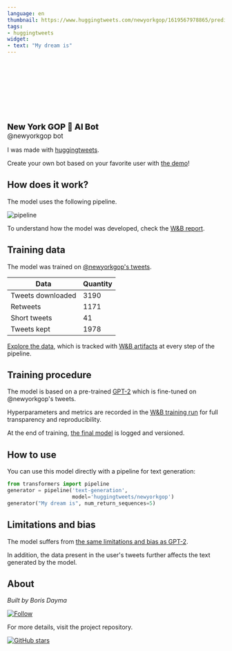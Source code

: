 ```yaml
---
language: en
thumbnail: https://www.huggingtweets.com/newyorkgop/1619567978865/predictions.png
tags:
- huggingtweets
widget:
- text: "My dream is"
---
```


<div>
<div style="width: 132px; height:132px; border-radius: 50%; background-size: cover; background-image: url('https://pbs.twimg.com/profile_images/1145847576597581824/8gAgfukg_400x400.jpg')">
</div>
<div style="margin-top: 8px; font-size: 19px; font-weight: 800">New York GOP 🤖 AI Bot </div>
<div style="font-size: 15px">@newyorkgop bot</div>
</div>

I was made with [huggingtweets](https://github.com/borisdayma/huggingtweets).

Create your own bot based on your favorite user with [the demo](https://colab.research.google.com/github/borisdayma/huggingtweets/blob/master/huggingtweets-demo.ipynb)!

## How does it work?

The model uses the following pipeline.

![pipeline](https://github.com/borisdayma/huggingtweets/blob/master/img/pipeline.png?raw=true)

To understand how the model was developed, check the [W&B report](https://wandb.ai/wandb/huggingtweets/reports/HuggingTweets-Train-a-Model-to-Generate-Tweets--VmlldzoxMTY5MjI).

## Training data

The model was trained on [@newyorkgop's tweets](https://twitter.com/newyorkgop).

| Data | Quantity |
| --- | --- |
| Tweets downloaded | 3190 |
| Retweets | 1171 |
| Short tweets | 41 |
| Tweets kept | 1978 |

[Explore the data](https://wandb.ai/wandb/huggingtweets/runs/xh1t1gg3/artifacts), which is tracked with [W&B artifacts](https://docs.wandb.com/artifacts) at every step of the pipeline.

## Training procedure

The model is based on a pre-trained [GPT-2](https://huggingface.co/gpt2) which is fine-tuned on @newyorkgop's tweets.

Hyperparameters and metrics are recorded in the [W&B training run](https://wandb.ai/wandb/huggingtweets/runs/2rojpy4q) for full transparency and reproducibility.

At the end of training, [the final model](https://wandb.ai/wandb/huggingtweets/runs/2rojpy4q/artifacts) is logged and versioned.

## How to use

You can use this model directly with a pipeline for text generation:

```python
from transformers import pipeline
generator = pipeline('text-generation',
                     model='huggingtweets/newyorkgop')
generator("My dream is", num_return_sequences=5)
```

## Limitations and bias

The model suffers from [the same limitations and bias as GPT-2](https://huggingface.co/gpt2#limitations-and-bias).

In addition, the data present in the user's tweets further affects the text generated by the model.

## About

*Built by Boris Dayma*

[![Follow](https://img.shields.io/twitter/follow/borisdayma?style=social)](https://twitter.com/intent/follow?screen_name=borisdayma)

For more details, visit the project repository.

[![GitHub stars](https://img.shields.io/github/stars/borisdayma/huggingtweets?style=social)](https://github.com/borisdayma/huggingtweets)
